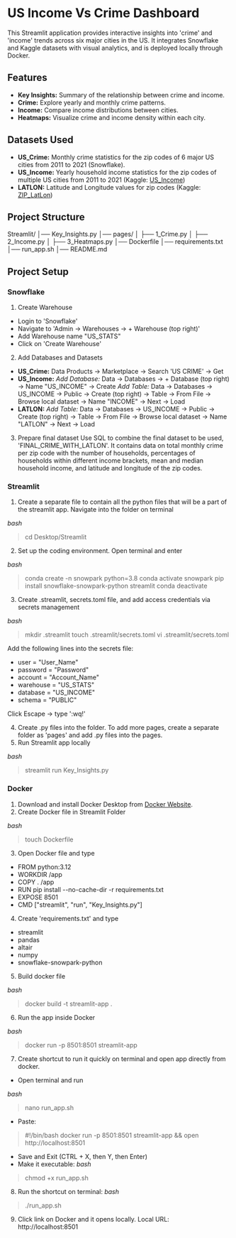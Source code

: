 # US Income Vs Crime Dashboard

This Streamlit application provides interactive insights into 'crime' and 'income' trends across six major cities in the US.
It integrates Snowflake and Kaggle datasets with visual analytics, and is deployed locally through Docker.

## Features
 - **Key Insights:** Summary of the relationship between crime and income.
 - **Crime:** Explore yearly and monthly crime patterns.
 - **Income:** Compare income distributions between cities.
 - **Heatmaps:** Visualize crime and income density within each city.

 ## Datasets Used
 - **US_Crime:** Monthly crime statistics for the zip codes of 6 major US cities from 2011 to 2021 (Snowflake).
 - **US_Income:** Yearly household income statistics for the zip codes of multiple US cities from 2011 to 2021 (Kaggle: [US_Income](https://www.kaggle.com/datasets/claygendron/us-household-income-by-zip-code-2021-2011))
 - **LATLON:** Latitude and Longitude values for zip codes (Kaggle: [ZIP_LatLon](https://www.kaggle.com/datasets/joeleichter/us-zip-codes-with-lat-and-long))

## Project Structure
Streamlit/
│── Key_Insights.py
│── pages/
│   ├── 1_Crime.py
│   ├── 2_Income.py
│   ├── 3_Heatmaps.py
│── Dockerfile
│── requirements.txt
│── run_app.sh
│── README.md

## Project Setup

### Snowflake

1. Create Warehouse
- Login to 'Snowflake'
- Navigate to 'Admin -> Warehouses -> + Warehouse (top right)'
- Add Warehouse name "US_STATS"
- Click on 'Create Warehouse'

2. Add Databases and Datasets
- **US_Crime:** 
Data Products -> Marketplace -> Search 'US CRIME' -> Get
- **US_Income:** 
*Add Database:* Data -> Databases -> + Database (top right) -> Name "US_INCOME" -> Create
*Add Table:* Data -> Databases -> US_INCOME -> Public -> Create (top right) -> Table -> From File -> Browse local dataset -> Name "INCOME" -> Next -> Load
- **LATLON:** 
*Add Table:* Data -> Databases -> US_INCOME -> Public -> Create (top right) -> Table -> From File -> Browse local dataset -> Name "LATLON" -> Next -> Load

3. Prepare final dataset
Use SQL to combine the final dataset to be used, 'FINAL_CRIME_WITH_LATLON'. It contains data on total monthly crime per zip code with the number of households, percentages of households within different income brackets, mean and median household income, and latitude and longitude of the zip codes.

### Streamlit
1. Create a separate file to contain all the python files that will be a part of the streamlit app. Navigate into the folder on terminal

*bash*
> cd Desktop/Streamlit

2. Set up the coding environment. Open terminal and enter

*bash*
> conda create -n snowpark python=3.8
> conda activate snowpark
> pip install snowflake-snowpark-python streamlit
> conda deactivate

3. Create .streamlit, secrets.toml file, and add access credentials via secrets management

*bash*
> mkdir .streamlit
> touch .streamlit/secrets.toml
> vi .streamlit/secrets.toml

Add the following lines into the secrets file:
- user = "User_Name"
- password = "Password"
- account = "Account_Name"
- warehouse = "US_STATS"
- database = "US_INCOME"
- schema = "PUBLIC"

Click Escape -> type ':wq!'

4. Create .py files into the folder. To add more pages, create a separate folder as 'pages' and add .py files into the pages.
5. Run Streamlit app locally

*bash*
> streamlit run Key_Insights.py

### Docker

1. Download and install Docker Desktop from [Docker Website](https://docs.docker.com/get-started/get-docker/).
2. Create Docker file in Streamlit Folder

*bash*
> touch Dockerfile

3. Open Docker file and type 

- FROM python:3.12
- WORKDIR /app
- COPY . /app
- RUN pip install --no-cache-dir -r requirements.txt
- EXPOSE 8501
- CMD ["streamlit", "run", "Key_Insights.py"]

4. Create 'requirements.txt' and type

- streamlit
- pandas
- altair
- numpy
- snowflake-snowpark-python

5. Build docker file

*bash*
> docker build -t streamlit-app .

6. Run the app inside Docker

*bash*
> docker run -p 8501:8501 streamlit-app

7. Create shortcut to run it quickly on terminal and open app directly from docker.
- Open terminal and run

*bash*
> nano run_app.sh

- Paste:
> #!/bin/bash
> docker run -p 8501:8501 streamlit-app && open http://localhost:8501

- Save and Exit (CTRL + X, then Y, then Enter)
- Make it executable:
*bash*
> chmod +x run_app.sh

8. Run the shortcut on terminal:
*bash*
> ./run_app.sh

9. Click link on Docker and it opens locally.
Local URL: http://localhost:8501















